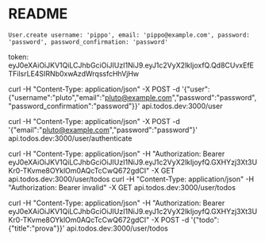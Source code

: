 # README


```
User.create username: 'pippo', email: 'pippo@example.com', password: 'password', password_confirmation: 'password'
```
token:
eyJ0eXAiOiJKV1QiLCJhbGciOiJIUzI1NiJ9.eyJ1c2VyX2lkIjoxfQ.Qd8CUvxEfETFilsrLE4SIRNb0xwAzdWrqssfcHhVjHw


curl -H "Content-Type: application/json" -X POST -d '{"user":{"username":"pluto","email":"pluto@example.com","password":"password", "password_confirmation":"password"}}' api.todos.dev:3000/user

curl -H "Content-Type: application/json" -X POST -d '{"email":"pluto@example.com","password":"password"}' api.todos.dev:3000/user/authenticate

curl -H "Content-Type: application/json" -H "Authorization: Bearer eyJ0eXAiOiJKV1QiLCJhbGciOiJIUzI1NiJ9.eyJ1c2VyX2lkIjoyfQ.GXHYzj3Xt3UKr0-TKvme8OYklOm0AQcTcCwQ672gdCI" -X GET api.todos.dev:3000/user/todos
curl -H "Content-Type: application/json" -H "Authorization: Bearer invalid" -X GET api.todos.dev:3000/user/todos

curl -H "Content-Type: application/json" -H "Authorization: Bearer eyJ0eXAiOiJKV1QiLCJhbGciOiJIUzI1NiJ9.eyJ1c2VyX2lkIjoyfQ.GXHYzj3Xt3UKr0-TKvme8OYklOm0AQcTcCwQ672gdCI" -X POST -d '{"todo":{"title":"prova"}}' api.todos.dev:3000/user/todos

